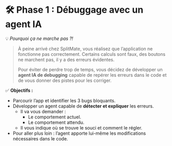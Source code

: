 # **🛠️ Phase 1 : Débuggage avec un agent IA**

💡 *Pourquoi ça ne marche pas ?!*

> À peine arrivé chez SplitMate, vous réalisez que l’application ne fonctionne pas correctement. Certains calculs sont faux, des boutons ne marchent pas, il y a des erreurs évidentes.
> 
> Pour éviter de perdre trop de temps, vous décidez de développer un **agent IA de debugging** capable de repérer les erreurs dans le code et de vous donner des pistes pour les corriger.

✅ **Objectifs :**

- Parcourir l’app et identifier les 3 bugs bloquants.
- Développer un agent capable de **détecter et expliquer** les erreurs.
    - Il va vous demander :
        - Le comportement actuel.
        - Le comportement attendu.
    - Il vous indique où se trouve le souci et comment le régler.
- Pour aller plus loin : l’agent apporte lui-même les modifications nécessaires dans le code.
